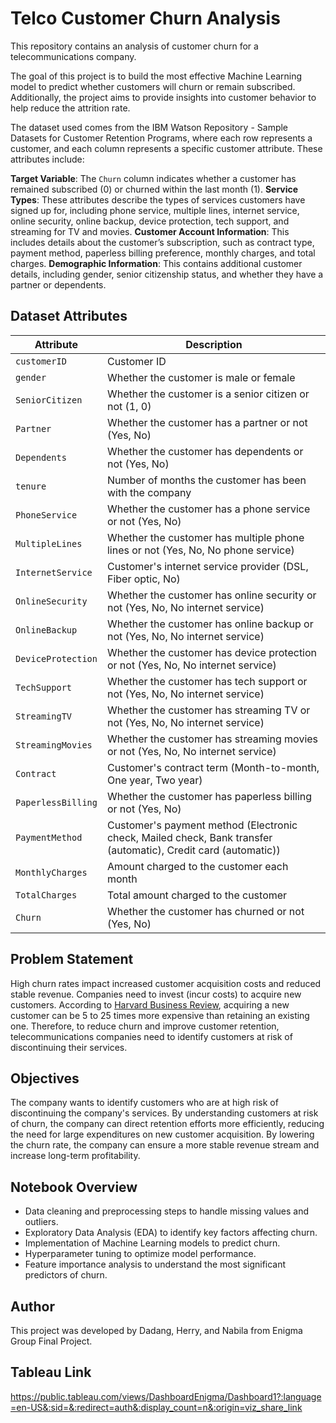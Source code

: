 # Telco Customer Churn Analysis

This repository contains an analysis of customer churn for a telecommunications company. 

The goal of this project is to build the most effective Machine Learning model to predict whether customers will churn or remain subscribed. Additionally, the project aims to provide insights into customer behavior to help reduce the attrition rate.

The dataset used comes from the IBM Watson Repository - Sample Datasets for Customer Retention Programs, where each row represents a customer, and each column represents a specific customer attribute. These attributes include:

**Target Variable**: The `Churn` column indicates whether a customer has remained subscribed (0) or churned within the last month (1).
**Service Types**: These attributes describe the types of services customers have signed up for, including phone service, multiple lines, internet service, online security, online backup, device protection, tech support, and streaming for TV and movies.
**Customer Account Information**: This includes details about the customer’s subscription, such as contract type, payment method, paperless billing preference, monthly charges, and total charges.
**Demographic Information**: This contains additional customer details, including gender, senior citizenship status, and whether they have a partner or dependents.

## Dataset Attributes

| **Attribute**        | **Description** |
|----------------------|----------------|
| `customerID`        | Customer ID |
| `gender`            | Whether the customer is male or female |
| `SeniorCitizen`     | Whether the customer is a senior citizen or not (1, 0) |
| `Partner`          | Whether the customer has a partner or not (Yes, No) |
| `Dependents`       | Whether the customer has dependents or not (Yes, No) |
| `tenure`           | Number of months the customer has been with the company |
| `PhoneService`     | Whether the customer has a phone service or not (Yes, No) |
| `MultipleLines`    | Whether the customer has multiple phone lines or not (Yes, No, No phone service) |
| `InternetService`  | Customer's internet service provider (DSL, Fiber optic, No) |
| `OnlineSecurity`   | Whether the customer has online security or not (Yes, No, No internet service) |
| `OnlineBackup`     | Whether the customer has online backup or not (Yes, No, No internet service) |
| `DeviceProtection` | Whether the customer has device protection or not (Yes, No, No internet service) |
| `TechSupport`      | Whether the customer has tech support or not (Yes, No, No internet service) |
| `StreamingTV`      | Whether the customer has streaming TV or not (Yes, No, No internet service) |
| `StreamingMovies`  | Whether the customer has streaming movies or not (Yes, No, No internet service) |
| `Contract`         | Customer's contract term (Month-to-month, One year, Two year) |
| `PaperlessBilling` | Whether the customer has paperless billing or not (Yes, No) |
| `PaymentMethod`    | Customer's payment method (Electronic check, Mailed check, Bank transfer (automatic), Credit card (automatic)) |
| `MonthlyCharges`   | Amount charged to the customer each month |
| `TotalCharges`     | Total amount charged to the customer |
| `Churn`           | Whether the customer has churned or not (Yes, No) |

## Problem Statement

High churn rates impact increased customer acquisition costs and reduced stable revenue. Companies need to invest (incur costs) to acquire new customers. According to [Harvard Business Review](https://hbr.org/2014/10/the-value-of-keeping-the-right-customers), acquiring a new customer can be 5 to 25 times more expensive than retaining an existing one. Therefore, to reduce churn and improve customer retention, telecommunications companies need to identify customers at risk of discontinuing their services.

## Objectives

The company wants to identify customers who are at high risk of discontinuing the company's services. By understanding customers at risk of churn, the company can direct retention efforts more efficiently, reducing the need for large expenditures on new customer acquisition. By lowering the churn rate, the company can ensure a more stable revenue stream and increase long-term profitability.










## Notebook Overview

- Data cleaning and preprocessing steps to handle missing values and outliers.
- Exploratory Data Analysis (EDA) to identify key factors affecting churn.
- Implementation of Machine Learning models to predict churn.
- Hyperparameter tuning to optimize model performance.
- Feature importance analysis to understand the most significant predictors of churn.


## Author

This project was developed by Dadang, Herry, and Nabila from Enigma Group Final Project.

## Tableau Link
https://public.tableau.com/views/DashboardEnigma/Dashboard1?:language=en-US&:sid=&:redirect=auth&:display_count=n&:origin=viz_share_link
